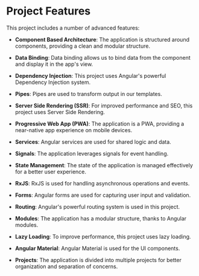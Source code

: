 # Project Features

This project includes a number of advanced features:

- **Component Based Architecture**: The application is structured around components, providing a clean and modular structure.

- **Data Binding**: Data binding allows us to bind data from the component and display it in the app's view.

- **Dependency Injection**: This project uses Angular's powerful Dependency Injection system.

- **Pipes**: Pipes are used to transform output in our templates.

- **Server Side Rendering (SSR)**: For improved performance and SEO, this project uses Server Side Rendering.

- **Progressive Web App (PWA)**: The application is a PWA, providing a near-native app experience on mobile devices.

- **Services**: Angular services are used for shared logic and data.

- **Signals**: The application leverages signals for event handling.

- **State Management**: The state of the application is managed effectively for a better user experience.

- **RxJS**: RxJS is used for handling asynchronous operations and events.

- **Forms**: Angular forms are used for capturing user input and validation.

- **Routing**: Angular's powerful routing system is used in this project.

- **Modules**: The application has a modular structure, thanks to Angular modules.

- **Lazy Loading**: To improve performance, this project uses lazy loading.

- **Angular Material**: Angular Material is used for the UI components.

- **Projects**: The application is divided into multiple projects for better organization and separation of concerns.